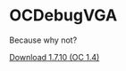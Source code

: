 OCDebugVGA
============

Because why not?

[Download 1.7.10 (OC 1.4)](https://dl.dropboxusercontent.com/u/93572794/Mods/OCDebugVGA-1.7.10-1.0.jar)
